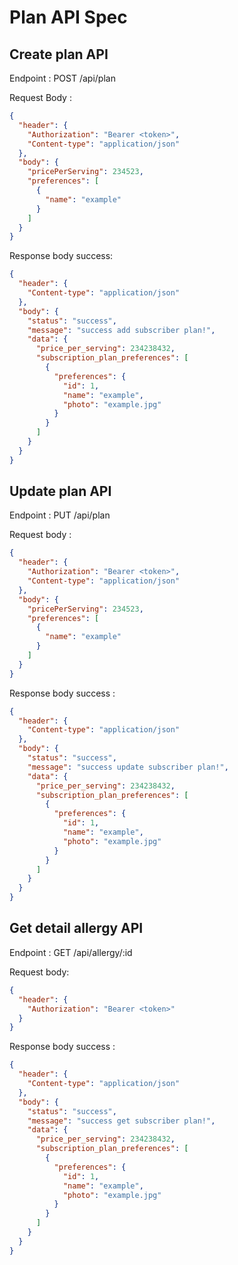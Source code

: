# Plan API Spec

## Create plan API

Endpoint : POST /api/plan

Request Body :

```json
{
  "header": {
    "Authorization": "Bearer <token>",
    "Content-type": "application/json"
  },
  "body": {
    "pricePerServing": 234523,
    "preferences": [
      {
        "name": "example"
      }
    ]
  }
}
```

Response body success:

```json
{
  "header": {
    "Content-type": "application/json"
  },
  "body": {
    "status": "success",
    "message": "success add subscriber plan!",
    "data": {
      "price_per_serving": 234238432,
      "subscription_plan_preferences": [
        {
          "preferences": {
            "id": 1,
            "name": "example",
            "photo": "example.jpg"
          }
        }
      ]
    }
  }
}
```

## Update plan API

Endpoint : PUT /api/plan

Request body :

```json
{
  "header": {
    "Authorization": "Bearer <token>",
    "Content-type": "application/json"
  },
  "body": {
    "pricePerServing": 234523,
    "preferences": [
      {
        "name": "example"
      }
    ]
  }
}
```

Response body success :

```json
{
  "header": {
    "Content-type": "application/json"
  },
  "body": {
    "status": "success",
    "message": "success update subscriber plan!",
    "data": {
      "price_per_serving": 234238432,
      "subscription_plan_preferences": [
        {
          "preferences": {
            "id": 1,
            "name": "example",
            "photo": "example.jpg"
          }
        }
      ]
    }
  }
}
```

## Get detail allergy API

Endpoint : GET /api/allergy/:id

Request body:

```json
{
  "header": {
    "Authorization": "Bearer <token>"
  }
}
```

Response body success :

```json
{
  "header": {
    "Content-type": "application/json"
  },
  "body": {
    "status": "success",
    "message": "success get subscriber plan!",
    "data": {
      "price_per_serving": 234238432,
      "subscription_plan_preferences": [
        {
          "preferences": {
            "id": 1,
            "name": "example",
            "photo": "example.jpg"
          }
        }
      ]
    }
  }
}
```


